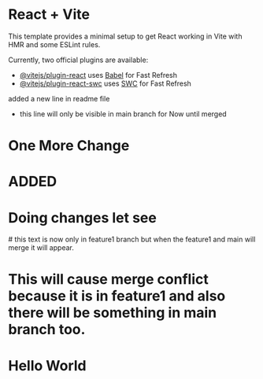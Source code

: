 # React + Vite

This template provides a minimal setup to get React working in Vite with HMR and some ESLint rules.

Currently, two official plugins are available:

- [@vitejs/plugin-react](https://github.com/vitejs/vite-plugin-react/blob/main/packages/plugin-react/README.md) uses [Babel](https://babeljs.io/) for Fast Refresh
- [@vitejs/plugin-react-swc](https://github.com/vitejs/vite-plugin-react-swc) uses [SWC](https://swc.rs/) for Fast Refresh

added a new line in readme file

- this line will only be visible in main branch for Now until merged

# One More Change

# ADDED

# Doing changes let see

# this text is now only in feature1 branch but when the feature1 and main will merge it will appear.

# This will cause merge conflict because it is in feature1 and also there will be something in main branch too.


# Hello World
